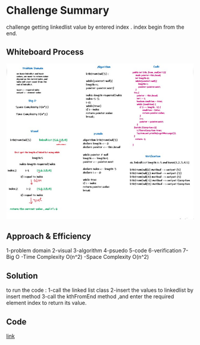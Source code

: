 # Challenge Summary
challenge getting linkedlist value by
entered index . index begin from the end.

## Whiteboard Process
<img src="image/kthFromEndLinkedList.jpg">


## Approach & Efficiency
1-problem domain
2-visual
3-algorithm
4-psuedo
5-code
6-verification
7-Big O
-Time Complexity O(n^2)
-Space Complexity O(n^2)

## Solution
to run the code :
1-call the linked list class
2-insert the values to linkedlist by
insert method
3-call the kthFromEnd method ,and enter 
the required element index to return 
its value.
## Code 
[link](./lib/src/main/java/linked/list/kth/LinkedList.java)
